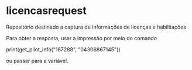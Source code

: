 # licencasrequest
Repositório destinado a captura de informações de licenças e habilitações


Para obter a resposta, usar a impressão por meio do comando

print(get_pilot_info("167288", "04306867145"))

ou passar para a variável.


